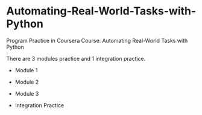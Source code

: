 # Automating-Real-World-Tasks-with-Python
Program Practice in Coursera Course:  Automating Real-World Tasks with Python 


<p>There are 3 modules practice and 1 integration practice.</p>

* Module 1

* Module 2

* Module 3
* Integration Practice
